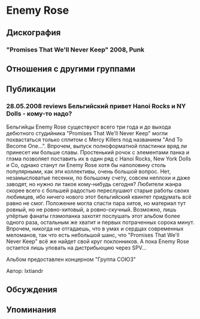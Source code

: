 # Enemy Rose



## Дискография

### "Promises That We'll Never Keep" 2008, Punk




## Отношения с другими группами


## Публикации

### 28.05.2008 reviews Бельгийский привет Hanoi Rocks и NY Dolls - кому-то надо?

<P>Бельгийцы Enemy Rose существуют всего три года и до выхода дебютного студийника "Promises That We'll Never Keep" могли похвастаться только сплитом с Mercy Killers под названием "And To Become One...". Впрочем, выпуск полноформатной пластинки вряд ли принесет им больше славы. Простенький рочок с элементами панка и глэма позволяет поставить их в один ряд с Hanoi Rocks, New York Dolls и Со, однако станут ли Enemy Rose хотя бы наполовину столь популярными, как эти коллективы, очень большой вопрос. Нет, незамысловатые песенки, по большому счету, совсем неплохи и даже заводят, но нужно ли такое кому-нибудь сегодня? Любители жанра скорее всего с большей радостью переслушают старые работы своих любимцев, ибо ничего нового этот бельгийский квинтет придумать всё равно не смог. Положение могла спасти пара хитов, но материал тут ровный, но не ровно-хитовый, а ровно-скучный. Возможно, лишь упёртые фанаты глэмопанка захотят послушать этот альбом более одного раза, остальным же хватит и первых потраченных сорока минут. Впрочем, никогда не отгадаешь, что в умах и сердцах современных меломанов, так что есть небольшой шанс, что "Promises That We'll Never Keep" всё же найдет свой круг поклонников.&nbsp;А пока&nbsp;Enemy Rose остается лишь уповать на дистрибьюцию через SPV...</P>
<P>Альбом предоставлен концерном "Группа СОЮЗ"</P>
Автор: Ixtiandr


## Обсуждения


## Упоминания

